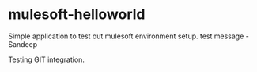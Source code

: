 # mulesoft-helloworld
Simple application to test out mulesoft environment setup.
test message - Sandeep

Testing GIT integration.

